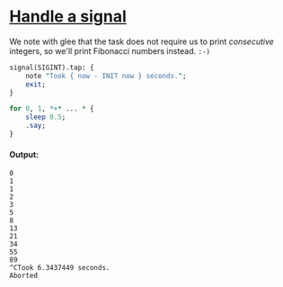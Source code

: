 [1]: https://rosettacode.org/wiki/Handle_a_signal

# [Handle a signal][1]


We note with glee that the task does not require us to print <em>consecutive</em> integers, so we'll print Fibonacci numbers instead. `:-)`

```perl
signal(SIGINT).tap: {
    note "Took { now - INIT now } seconds.";
    exit;
}

for 0, 1, *+* ... * {
    sleep 0.5;
    .say;
}
```

#### Output:
```
0
1
1
2
3
5
8
13
21
34
55
89
^CTook 6.3437449 seconds.
Aborted
```
